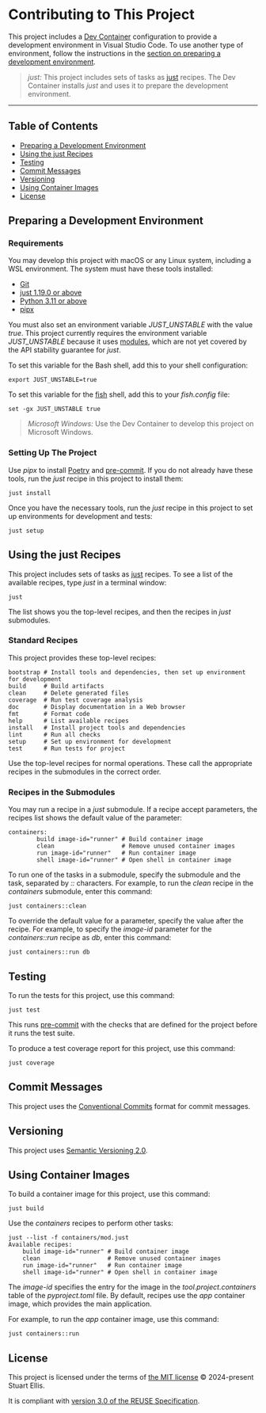 <!--
SPDX-FileCopyrightText: 2024 Stuart Ellis <stuart@stuartellis.name>

SPDX-License-Identifier: MIT
-->

# Contributing to This Project

This project includes a [Dev Container](https://code.visualstudio.com/docs/devcontainers/containers) configuration to provide a development environment in Visual Studio Code. To use another type of environment, follow the instructions in the [section on preparing a development environment](#preparing-a-development-environment).

> *just:* This project includes sets of tasks as [just](https://just.systems) recipes. The Dev Container installs *just* and uses it to prepare the development environment.

---

## Table of Contents

- [Preparing a Development Environment](#preparing-a-development-environment)
- [Using the just Recipes](#using-the-just-recipes)
- [Testing](#testing)
- [Commit Messages](#commit-messages)
- [Versioning](#versioning)
- [Using Container Images](#using-container-images)
- [License](#license)

## Preparing a Development Environment

### Requirements

You may develop this project with macOS or any Linux system, including a WSL environment. The system must have these tools installed:

- [Git](https://www.git-scm.com/)
- [just 1.19.0 or above](https://just.systems/)
- [Python 3.11 or above](https://www.python.org/)
- [pipx](https://pipx.pypa.io/)

You must also set an environment variable *JUST_UNSTABLE* with the value *true*. This project currently requires the environment variable *JUST_UNSTABLE* because it uses [modules](https://just.systems/man/en/chapter_54.html), which are not yet covered by the API stability guarantee for *just*.

To set this variable for the Bash shell, add this to your shell configuration:

```shell
export JUST_UNSTABLE=true
```

To set this variable for the [fish](https://fishshell.com/) shell, add this to your *fish.config* file:

```shell
set -gx JUST_UNSTABLE true
```

> *Microsoft Windows:* Use the Dev Container to develop this project on Microsoft Windows.

### Setting Up The Project

Use *pipx* to install [Poetry](https://python-poetry.org/) and [pre-commit](https://pre-commit.com/). If you do not already have these tools, run the *just* recipe in this project to install them:

```shell
just install
```

Once you have the necessary tools, run the *just* recipe in this project to set up environments for development and tests:

```shell
just setup
```

## Using the just Recipes

This project includes sets of tasks as [just](https://just.systems) recipes. To see a list of the available recipes, type *just* in a terminal window:

```shell
just
```

The list shows you the top-level recipes, and then the recipes in *just* submodules.

### Standard Recipes

This project provides these top-level recipes:

```shell
bootstrap # Install tools and dependencies, then set up environment for development
build     # Build artifacts
clean     # Delete generated files
coverage  # Run test coverage analysis
doc       # Display documentation in a Web browser
fmt       # Format code
help      # List available recipes
install   # Install project tools and dependencies
lint      # Run all checks
setup     # Set up environment for development
test      # Run tests for project
```

Use the top-level recipes for normal operations. These call the appropriate recipes in the submodules in the correct order.

### Recipes in the Submodules

You may run a recipe in a *just* submodule. If a recipe accept parameters, the recipes list shows the default value of the parameter:

```shell
containers:
        build image-id="runner" # Build container image
        clean                   # Remove unused container images
        run image-id="runner"   # Run container image
        shell image-id="runner" # Open shell in container image
```

To run one of the tasks in a submodule, specify the submodule and the task, separated by *::* characters. For example, to run the *clean* recipe in the  *containers* submodule, enter this command:

```shell
just containers::clean
```

To override the default value for a parameter, specify the value after the recipe. For example, to specify the *image-id* parameter for the *containers::run* recipe as *db*, enter this command:

```shell
just containers::run db
```

## Testing

To run the tests for this project, use this command:

```shell
just test
```

This runs [pre-commit](https://pre-commit.com/) with the checks that are defined for the project before it runs the test suite.

To produce a test coverage report for this project, use this command:

```shell
just coverage
```

## Commit Messages

This project uses the [Conventional Commits](https://www.conventionalcommits.org/en/v1.0.0/) format for commit messages.

## Versioning

This project uses [Semantic Versioning 2.0](https://semver.org/spec/v2.0.0.html).

## Using Container Images

To build a container image for this project, use this command:

```shell
just build
```

Use the *containers* recipes to perform other tasks:

```shell
just --list -f containers/mod.just
Available recipes:
    build image-id="runner" # Build container image
    clean                   # Remove unused container images
    run image-id="runner"   # Run container image
    shell image-id="runner" # Open shell in container image
```

The *image-id* specifies the entry for the image in the *tool.project.containers* table of the *pyproject.toml* file. By default, recipes use the *app* container image, which provides the main application.

For example, to run the *app* container image, use this command:

```shell
just containers::run
```

## License

This project is licensed under the terms of [the MIT license](https://spdx.org/licenses/MIT.html) © 2024-present Stuart Ellis.

It is compliant with [version 3.0 of the REUSE Specification](https://reuse.software/spec/).
